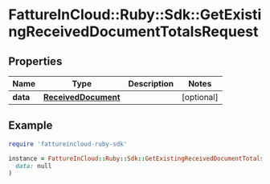 # FattureInCloud::Ruby::Sdk::GetExistingReceivedDocumentTotalsRequest

## Properties

| Name | Type | Description | Notes |
| ---- | ---- | ----------- | ----- |
| **data** | [**ReceivedDocument**](ReceivedDocument.md) |  | [optional] |

## Example

```ruby
require 'fattureincloud-ruby-sdk'

instance = FattureInCloud::Ruby::Sdk::GetExistingReceivedDocumentTotalsRequest.new(
  data: null
)
```

